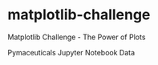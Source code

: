# matplotlib-challenge

Matplotlib Challenge - The Power of Plots

Pymaceuticals Jupyter Notebook
Data
